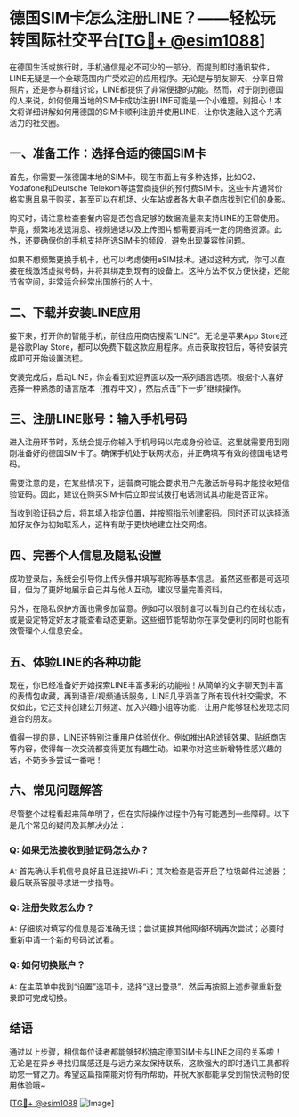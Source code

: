 # 德国SIM卡怎么注册LINE？——轻松玩转国际社交平台[[TG💪+ @esim1088](https://t.me/s/esim1088)]

在德国生活或旅行时，手机通信是必不可少的一部分。而提到即时通讯软件，LINE无疑是一个全球范围内广受欢迎的应用程序。无论是与朋友聊天、分享日常照片，还是参与群组讨论，LINE都提供了非常便捷的功能。然而，对于刚到德国的人来说，如何使用当地的SIM卡成功注册LINE可能是一个小难题。别担心！本文将详细讲解如何用德国的SIM卡顺利注册并使用LINE，让你快速融入这个充满活力的社交圈。

## 一、准备工作：选择合适的德国SIM卡

首先，你需要一张德国本地的SIM卡。现在市面上有多种选择，比如O2、Vodafone和Deutsche Telekom等运营商提供的预付费SIM卡。这些卡片通常价格实惠且易于购买，甚至可以在机场、火车站或者各大电子商店找到它们的身影。

购买时，请注意检查套餐内容是否包含足够的数据流量来支持LINE的正常使用。毕竟，频繁地发送消息、视频通话以及上传图片都需要消耗一定的网络资源。此外，还要确保你的手机支持所选SIM卡的频段，避免出现兼容性问题。

如果不想频繁更换手机卡，也可以考虑使用eSIM技术。通过这种方式，你可以直接在线激活虚拟号码，并将其绑定到现有的设备上。这种方法不仅方便快捷，还能节省空间，非常适合经常出国旅行的人士。

## 二、下载并安装LINE应用

接下来，打开你的智能手机，前往应用商店搜索“LINE”。无论是苹果App Store还是谷歌Play Store，都可以免费下载这款应用程序。点击获取按钮后，等待安装完成即可开始设置流程。

安装完成后，启动LINE，你会看到欢迎界面以及一系列语言选项。根据个人喜好选择一种熟悉的语言版本（推荐中文），然后点击“下一步”继续操作。

## 三、注册LINE账号：输入手机号码

进入注册环节时，系统会提示你输入手机号码以完成身份验证。这里就需要用到刚刚准备好的德国SIM卡了。确保手机处于联网状态，并正确填写有效的德国电话号码。

需要注意的是，在某些情况下，运营商可能会要求用户先激活新号码才能接收短信验证码。因此，建议在购买SIM卡后立即尝试拨打电话测试其功能是否正常。

当收到验证码之后，将其填入指定位置，并按照指示创建密码。同时还可以选择添加好友作为初始联系人，这样有助于更快地建立社交网络。

## 四、完善个人信息及隐私设置

成功登录后，系统会引导你上传头像并填写昵称等基本信息。虽然这些都是可选项目，但为了更好地展示自己并与他人互动，建议尽量完善资料。

另外，在隐私保护方面也需多加留意。例如可以限制谁可以看到自己的在线状态，或是设定特定好友才能查看动态更新。这些细节能帮助你在享受便利的同时也能有效管理个人信息安全。

## 五、体验LINE的各种功能

现在，你已经准备好开始探索LINE丰富多彩的功能啦！从简单的文字聊天到丰富的表情包收藏，再到语音/视频通话服务，LINE几乎涵盖了所有现代社交需求。不仅如此，它还支持创建公开频道、加入兴趣小组等功能，让用户能够轻松发现志同道合的朋友。

值得一提的是，LINE还特别注重用户体验优化。例如推出AR滤镜效果、贴纸商店等内容，使得每一次交流都变得更加有趣生动。如果你对这些新增特性感兴趣的话，不妨多多尝试一番吧！

## 六、常见问题解答

尽管整个过程看起来简单明了，但在实际操作过程中仍有可能遇到一些障碍。以下是几个常见的疑问及其解决办法：

### Q: 如果无法接收到验证码怎么办？
A: 首先确认手机信号良好且已连接Wi-Fi；其次检查是否开启了垃圾邮件过滤器；最后联系客服寻求进一步指导。

### Q: 注册失败怎么办？
A: 仔细核对填写的信息是否准确无误；尝试更换其他网络环境再次尝试；必要时重新申请一个新的号码试试看。

### Q: 如何切换账户？
A: 在主菜单中找到“设置”选项卡，选择“退出登录”，然后再按照上述步骤重新登录即可完成切换。

## 结语

通过以上步骤，相信每位读者都能够轻松搞定德国SIM卡与LINE之间的关系啦！无论是在异乡寻找归属感还是与远方亲友保持联系，这款强大的即时通讯工具都将助您一臂之力。希望这篇指南能对你有所帮助，并祝大家都能享受到愉快流畅的使用体验哦~

[[TG💪+ @esim1088](https://t.me/s/esim1088) ![Image](https://i.postimg.cc/4NQfJmqS/Snipaste-2025-05-13-00-14-12.png)]